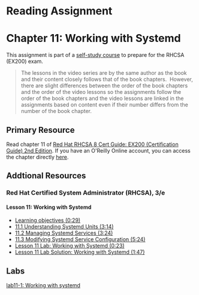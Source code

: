 # Reading Assignment
# Chapter 11: Working with Systemd
This assignment is part of a [self-study course](../README.md) to prepare for the RHCSA (EX200) exam.</br>

> The lessons in the video series are by the same author as the book and their content closely follows that of the book chapters.  However, there are slight differences between the order of the book chapters and the order of the video lessons so the assignments follow the order of the book chapters and the video lessons are linked in the assignments based on content even if their number differs from the number of the book chapter.
## Primary Resource
Read chapter 11 of [Red Hat RHCSA 8 Cert Guide: EX200 (Certification Guide) 2nd Edition](https://www.amazon.com/Red-RHCSA-Cert-Guide-Certification/dp/0137341628/).  If you have an O'Reilly Online account, you can access the chapter directly [here](https://learning.oreilly.com/library/view/red-hat-rhcsa/9780137341641/ch11.xhtml).
## Addtional Resources

### Red Hat Certified System Administrator (RHCSA), 3/e

#### Lesson 11: Working with Systemd
- [Learning objectives (0:29)](https://learning.oreilly.com/videos/red-hat-certified/9780135656495/9780135656495-RCSA_02_11_00)
- [11.1 Understanding Systemd Units (3:14)](https://learning.oreilly.com/videos/red-hat-certified/9780135656495/9780135656495-RCSA_02_11_01)
- [11.2 Managing Systemd Services (3:24)](https://learning.oreilly.com/videos/red-hat-certified/9780135656495/9780135656495-RCSA_02_11_02)
- [11.3 Modifying Systemd Service Configuration (5:24)](https://learning.oreilly.com/videos/red-hat-certified/9780135656495/9780135656495-RCSA_02_11_03)
- [Lesson 11 Lab: Working with Systemd (0:23)](https://learning.oreilly.com/videos/red-hat-certified/9780135656495/9780135656495-RCSA_02_11_04)
- [Lesson 11 Lab Solution: Working with Systemd (1:47)](https://learning.oreilly.com/videos/red-hat-certified/9780135656495/9780135656495-RCSA_02_11_05)

## Labs
[lab11-1: Working with systemd](lab11-1.md)</br>

